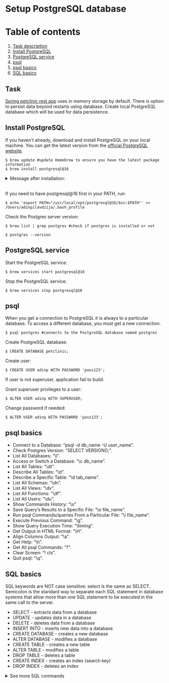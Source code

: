 # Setup PostgreSQL database

# Table of contents 
1. [Task description](#task)
2. [Install PostgreSQL](#install_psql)
3. [PostgreSQL service](#postgresql_service)
4. [psql](#psql)
5. [psql basics](#psql_basics)
6. [SQL basics](#sql)

## Task <a name="task"></a>
[Spring petclinic rest app](https://github.com/spring-petclinic/spring-petclinic-rest) uses in memory storage by default. There is option to persist data beyond restarts using database. Create local PostgreSQL database which will be used for data persistence.

## Install PostgreSQL <a name="install_psql"></a>

If you haven't already, download and install PostgreSQL on your local machine. You can get the latest version from the [official PostgreSQL website](https://www.postgresql.org/download/).

```
$ brew update #update Homebrew to ensure you have the latest package information
$ brew install postgresql@16
```


<details>
  <summary>Message after installation:</summary>

```
This formula has created a default database cluster with:
  initdb --locale=C -E UTF-8 /usr/local/var/postgresql@16
For more details, read:
  https://www.postgresql.org/docs/16/app-initdb.html

postgresql@16 is keg-only, which means it was not symlinked into /usr/local,
because this is an alternate version of another formula.

If you need to have postgresql@16 first in your PATH, run:
  echo 'export PATH="/usr/local/opt/postgresql@16/bin:$PATH"' >> /Users/adinpilavdzija/.bash_profile

For compilers to find postgresql@16 you may need to set:
  export LDFLAGS="-L/usr/local/opt/postgresql@16/lib"
  export CPPFLAGS="-I/usr/local/opt/postgresql@16/include"

To start postgresql@16 now and restart at login:
  brew services start postgresql@16
Or, if you don't want/need a background service you can just run:
  LC_ALL="C" /usr/local/opt/postgresql@16/bin/postgres -D /usr/local/var/postgresql@16
==> Summary
🍺  /usr/local/Cellar/postgresql@16/16.0: 3,778 files, 66.5MB
==> Running `brew cleanup postgresql@16`...
Disable this behaviour by setting HOMEBREW_NO_INSTALL_CLEANUP.
Hide these hints with HOMEBREW_NO_ENV_HINTS (see `man brew`).
```
</details>
<br>

If you need to have postgresql@16 first in your PATH, run:
```
$ echo 'export PATH="/usr/local/opt/postgresql@16/bin:$PATH"' >> /Users/adinpilavdzija/.bash_profile
```

Check the Postgres server version:
```
$ brew list | grep postgres #check if postgres is installed or not

$ postgres --version
```

## PostgreSQL service <a name="postgresql_service"></a>

Start the PostgreSQL service:
```
$ brew services start postgresql@16
```

Stop the PostgreSQL service:
```
$ brew services stop postgresql@16
```

## psql <a name="psql"></a>

When you get a connection to PostgreSQL it is always to a particular database. To access a different database, you must get a new connection.

```
$ psql postgres #connects to the PostgreSQL database named postgres
```

Create PostgreSQL database:
```
$ CREATE DATABASE petclinic;
```

Create user:
```
$ CREATE USER adinp WITH PASSWORD 'pass123';
```

If user is not superuser, application fail to build.

Grant superuser privileges to a user:
```
$ ALTER USER adinp WITH SUPERUSER;
```

Change password if needed:
```
$ ALTER USER adinp WITH PASSWORD 'pass123';
```

## psql basics <a name="psql_basics"></a>

- Connect to a Database: “psql -d db_name -U user_name”.
- Check Postgres Version: “SELECT VERSION();”.
- List All Databases: “\l”.
- Access or Switch a Database: “\c db_name”.
- List All Tables: “\dt”.
- Describe All Tables: “\d”.
- Describe a Specific Table: “\d tab_name”.
- List All Schemas: “\dn”.
- List All Views: “\dv”.
- List All Functions: “\df”.
- List All Users: “\du”.
- Show Commands History: “\s”
- Save Query’s Results to a Specific File: “\o file_name”.
- Run psql Commands/queries From a Particular File: “\i file_name”.
- Execute Previous Command: “\g”.
- Show Query Execution Time: “\timing”.
- Get Output in HTML Format: “\H”.
- Align Columns Output: “\a”.
- Get Help: “\h”.
- Get All psql Commands: “\?”.
- Clear Screen: “\! cls”.
- Quit psql: “\q”.

## SQL basics <a name="sql"></a>

SQL keywords are NOT case sensitive: select is the same as SELECT.  
Semicolon is the standard way to separate each SQL statement in database systems that allow more than one SQL statement to be executed in the same call to the server.

- SELECT - extracts data from a database
- UPDATE - updates data in a database
- DELETE - deletes data from a database
- INSERT INTO - inserts new data into a database
- CREATE DATABASE - creates a new database
- ALTER DATABASE - modifies a database
- CREATE TABLE - creates a new table
- ALTER TABLE - modifies a table
- DROP TABLE - deletes a table
- CREATE INDEX - creates an index (search key)
- DROP INDEX - deletes an index

<details>
<summary>See more SQL commands</summary>

| Command                                                                                       | Syntax                                                                                                                | Description                                                                                                                                                         |
| --------------------------------------------------------------------------------------------- | --------------------------------------------------------------------------------------------------------------------- | ------------------------------------------------------------------------------------------------------------------------------------------------------------------- |
| ALTER table                                                                                   | ALTER TABLE table_name ADD column_name datatype;                                                                      | It is used to add columns to a table in a database                                                                                                                  |
| AND                                                                                           | SELECT column_name(s)FROM table_nameWHERE column_1 = value_1  AND column_2 = value_2;                                 | It is an operator that is used to combine two conditions                                                                                                            |
| AS                                                                                            | SELECT column_name AS ‘Alias’FROM table_name;                                                                         | It is a keyword in SQL that is used to rename a column or table using an alias name                                                                                 |
| AVG                                                                                           | SELECT AVG(column_name)FROM table_name;                                                                               | It is used to aggregate a numeric column and return its average                                                                                                     |
| [SQL BETWEEN](https://intellipaat.com/blog/tutorial/sql-tutorial/sql-between/)                | SELECT column_name(s)FROM table_nameWHERE column_name BETWEEN value_1 AND value_2;                                    | It is an operation used to filter the result within a certain range                                                                                                 |
| CASE                                                                                          | SELECT column_name,CASEWHEN condition THEN ‘Result_1’WHEN condition THEN ‘Result_2’ELSE ‘Result_3’ENDFROM table_name; | It is a statement used to create different outputs inside a SELECT statement                                                                                        |
| COUNT                                                                                         | SELECT COUNT(column_name)FROM table_name;                                                                             | It is a function that takes the name of a column as an argument and counts the number of rows when the column is not NULL                                           |
| Create TABLE                                                                                  | CREATE TABLE table_name (  column_1 datatype,   column_2 datatype,   column_3 datatype);                              | It is used to create a new table in a database and specify the name of the table and columns inside it                                                              |
| DELETE                                                                                        | DELETE FROM table_nameWHERE some_column = some_value;                                                                 | It is used to remove the rows from a table                                                                                                                          |
| GROUP BY                                                                                      | SELECT column_name, COUNT(\*)FROM table_nameGROUP BY column_name;                                                     | It is a clause in SQL used for [aggregate functions](https://intellipaat.com/blog/tutorial/sql-tutorial/sql-functions/) in collaboration with the SELECT statement  |
| HAVING                                                                                        | SELECT column_name, COUNT(\*)FROM table_nameGROUP BY column_nameHAVING COUNT(\*) > value;                             | It is used in SQL because the WHERE keyword cannot be used in aggregating functions                                                                                 |
| [INNER JOIN](https://intellipaat.com/blog/tutorial/sql-tutorial/inner-join-in-sql/)           | SELECT column_name(s)FROM table_1JOIN table_2  ON table_1.column_name = table_2.column_name;                          | It is used to combine rows from different tables if the Join condition goes TRUE                                                                                    |
| INSERT                                                                                        | INSERT INTO table_name (column_1, column_2, column_3) VALUES (value_1, ‘value_2’, value_3);                           | It is used to add new rows to a table                                                                                                                               |
| IS NULL/ IS NOT NULL                                                                          | SELECT column_name(s)FROM table_nameWHERE column_name IS NULL;                                                        | It is an operator used with the WHERE clause to check for the empty values                                                                                          |
| [LIKE](https://intellipaat.com/blog/tutorial/sql-tutorial/like-and-between-operators-in-sql/) | SELECT column_name(s)FROM table_nameWHERE column_name LIKE pattern;                                                   | It is a special operator used with the WHERE clause to search for a specific pattern in a column                                                                    |
| LIMIT                                                                                         | SELECT column_name(s)FROM table_nameLIMIT number;                                                                     | It is a clause to specify the maximum number of rows the result set must have                                                                                       |
| MAX                                                                                           | SELECT MAX(column_name)FROM table_name;                                                                               | It is a function that takes a number of columns as an argument and returns the largest value among them                                                             |
| MIN                                                                                           | SELECT MIN(column_name)FROM table_name;                                                                               | It is a function that takes a number of columns as an argument and returns the smallest value among them                                                            |
| OR                                                                                            | SELECT column_nameFROM table_nameWHERE column_name = value_1   OR column_name = value_2;                              | It is an operator that is used to filter the result set to contain only the rows where either condition is TRUE                                                     |
| ORDER BY                                                                                      | SELECT column_nameFROM table_nameORDER BY column_name ASC | DESC;                                                     | It is a clause used to sort the result set by a particular column either numerically or alphabetically                                                              |
| [OUTER JOIN](https://intellipaat.com/blog/tutorial/sql-tutorial/full-join-sql/)               | SELECT column_name(s)FROM table_1LEFT JOIN table_2  ON table_1.column_name = table_2.column_name;                     | It issued to combine rows from different tables even if the condition is NOT TRUE                                                                                   |
| ROUND                                                                                         | SELECT ROUND(column_name, integer)FROM table_name;                                                                    | It is a function that takes the column name and an integer as an argument and rounds the values in a column to the number of decimal places specified by an integer |
| SELECT                                                                                        | SELECT column_name FROM table_name;                                                                                   | It is a statement that is used to fetch data from a database                                                                                                        |
| [SELECT DISTINCT](https://intellipaat.com/blog/tutorial/sql-tutorial/sql-distinct/)           | SELECT DISTINCT column_nameFROM table_name;                                                                           | It is used to specify that the statement is a query that returns unique values in specified columns                                                                 |
| SUM                                                                                           | SELECT SUM(column_name)FROM table_name;                                                                               | It is a function used to return the sum of values from a particular column                                                                                          |
| [UPDATE](https://intellipaat.com/blog/tutorial/sql-tutorial/update-query/)                    | UPDATE table_nameSET some_column = some_valueWHERE some_column = some_value;                                          | It is used to edit rows in a table                                                                                                                                  |
| [WHERE](https://intellipaat.com/blog/tutorial/sql-tutorial/where-clause/)                     | SELECT column_name(s)FROM table_nameWHERE column_name operator value;                                                 | It is a clause used to filter the result set to include the rows where the condition is TRUE                                                                        |
| WITH                                                                                          | WITH temporary_name AS (SELECT \*FROM table_name)SELECT \*FROM temporary_nameWHERE column_name operator value;        | It is used to store the result of a particular query in a temporary table using an alias                                                                            |
</details>

